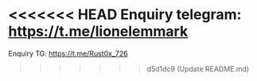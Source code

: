 <<<<<<< HEAD
Enquiry telegram: https://t.me/lionelemmark
=======
Enquiry TG: https://t.me/Rust0x_726


>>>>>>> d5d1dc9 (Update README.md)
